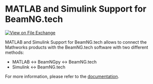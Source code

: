 # MATLAB and Simulink Support for BeamNG.tech

[![View on File Exchange](https://www.mathworks.com/matlabcentral/images/matlab-file-exchange.svg)]()

MATLAB and Simulink Support for BeamNG.tech allows to connect the Mathworks products with the BeamNG.tech software with two different methods:

- MATLAB $\leftrightarrow$ BeamNGpy $\leftrightarrow$ BeamNG.tech
- Simulink $\leftrightarrow$ BeamNG.tech

For more information, please refer to the [documentation]().